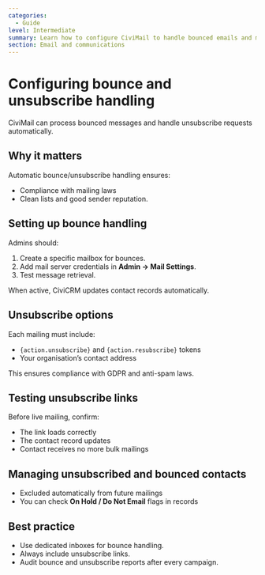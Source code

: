 ```yaml
---
categories:
  - Guide
level: Intermediate
summary: Learn how to configure CiviMail to handle bounced emails and manage unsubscribe preferences automatically.
section: Email and communications
---
```


# Configuring bounce and unsubscribe handling

CiviMail can process bounced messages and handle unsubscribe requests automatically.

## Why it matters

Automatic bounce/unsubscribe handling ensures:

- Compliance with mailing laws  
- Clean lists and good sender reputation.  

## Setting up bounce handling

Admins should:

1. Create a specific mailbox for bounces.  
2. Add mail server credentials in **Admin → Mail Settings**.  
3. Test message retrieval.  

When active, CiviCRM updates contact records automatically.

## Unsubscribe options

Each mailing must include:

- `{action.unsubscribe}` and `{action.resubscribe}` tokens  
- Your organisation’s contact address  

This ensures compliance with GDPR and anti-spam laws.

## Testing unsubscribe links

Before live mailing, confirm:

- The link loads correctly  
- The contact record updates  
- Contact receives no more bulk mailings  

## Managing unsubscribed and bounced contacts

- Excluded automatically from future mailings  
- You can check **On Hold / Do Not Email** flags in records  

## Best practice

- Use dedicated inboxes for bounce handling.  
- Always include unsubscribe links.  
- Audit bounce and unsubscribe reports after every campaign.
